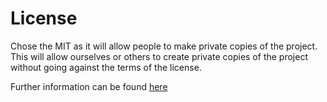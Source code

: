# License

Chose the MIT as it will allow people to make private copies of the project.  
This will allow ourselves or others to create private copies of the project without going against the terms of the license.  

Further information can be found [here](https://choosealicense.com/licenses/mit/)
